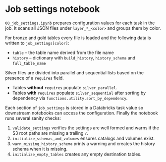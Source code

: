 # Job settings notebook

`00_job_settings.ipynb` prepares configuration values for each task in the job. It scans all JSON files under `layer_*_<color>` and groups them by color.

For bronze and gold tables every file is loaded and the following data is written to `job_settings[color]`:

- `table` – the table name derived from the file name
- `history` – dictionary with `build_history`, `history_schema` and `full_table_name`

Silver files are divided into parallel and sequential lists based on the presence of a `requires` field.

- Tables **without** `requires` populate `silver_parallel`.
- Tables **with** `requires` populate `silver_sequential` after sorting by dependency via `functions.utility.sort_by_dependency`.

Each section of `job_settings` is stored in a Databricks task value so downstream notebooks can access the configuration.
Finally the notebook runs several sanity checks:

1. `validate_settings` verifies the settings are well formed and warns if the
   S3 root paths are missing a trailing `/`.
2. `initialize_schemas_and_volumes` ensures catalogs and volumes exist.
3. `warn_missing_history_schema` prints a warning and creates the history schema when it is missing.
4. `initialize_empty_tables` creates any empty destination tables.
